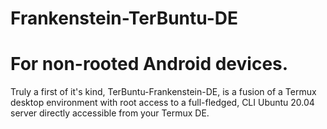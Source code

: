 # Frankenstein-TerBuntu-DE
# For non-rooted Android devices. 

Truly a first of it's kind, TerBuntu-Frankenstein-DE, is a fusion of a Termux desktop environment with root access to a full-fledged, CLI Ubuntu 20.04 server directly accessible from your Termux DE.
